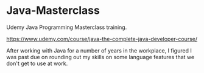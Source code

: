 # Java-Masterclass
Udemy Java Programming Masterclass training. 

https://www.udemy.com/course/java-the-complete-java-developer-course/

After working with Java for a number of years in the workplace, I figured I was past due on rounding out my skills on some language features that we don't get to use at work.
